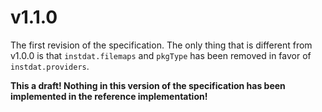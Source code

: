 # v1.1.0

The first revision of the specification. The only thing that is different from v1.0.0 is that `instdat.filemaps` and `pkgType` has been removed in favor of `instdat.providers`.

**This a draft! Nothing in this version of the specification has been implemented in the reference implementation!**
